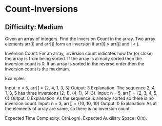 # Count-Inversions

## Difficulty: Medium

Given an array of integers. Find the Inversion Count in the array.  Two array elements arr[i] and arr[j] form an inversion if arr[i] > arr[j] and i < j.

Inversion Count: For an array, inversion count indicates how far (or close) the array is from being sorted. If the array is already sorted then the inversion count is 0.
If an array is sorted in the reverse order then the inversion count is the maximum. 

Examples:

Input: n = 5, arr[] = {2, 4, 1, 3, 5}
Output: 3
Explanation: The sequence 2, 4, 1, 3, 5 has three inversions (2, 1), (4, 1), (4, 3).
Input: n = 5, arr[] = {2, 3, 4, 5, 6}
Output: 0
Explanation: As the sequence is already sorted so there is no inversion count.
Input: n = 3, arr[] = {10, 10, 10}
Output: 0
Explanation: As all the elements of array are same, so there is no inversion count.

Expected Time Complexity: O(nLogn).
Expected Auxiliary Space: O(n).
